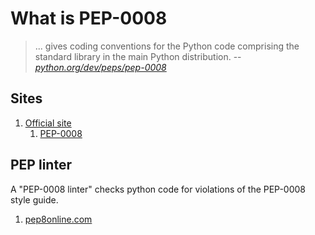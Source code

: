 # What is PEP-0008

> ... gives coding conventions for the Python code comprising
> the standard library in the main Python distribution.
> -- *[python.org/dev/peps/pep-0008](https://www.python.org/dev/peps/pep-0008/)*

## Sites

1. [Official site](https://www.python.org/dev/peps/)
    1. [PEP-0008](https://www.python.org/dev/peps/pep-0008/)

## PEP linter

A "PEP-0008 linter" checks python code for violations of the PEP-0008 style guide.

1. [pep8online.com](http://pep8online.com/)
